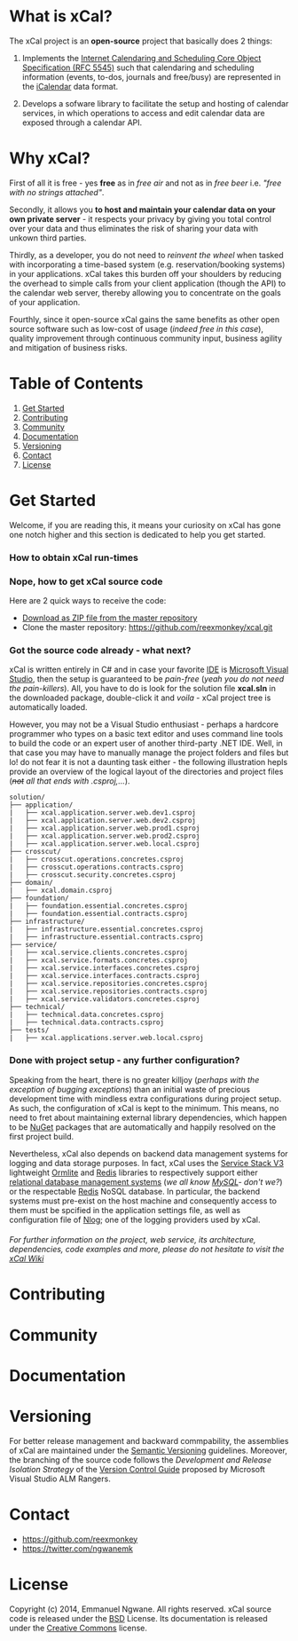 What is xCal?
============
The xCal project is an **open-source** project that basically does 2 things:

1. Implements the [Internet Calendaring and Scheduling Core Object Specification (RFC 5545)](http://tools.ietf.org/html/rfc5545) such that calendaring and scheduling information (events, to-dos, journals and free/busy) are represented in the [iCalendar](http://en.wikipedia.org/wiki/ICalendar) data format.

2. Develops a sofware library to facilitate the setup and hosting of calendar services, in which operations to access and edit calendar data are exposed through a calendar API.


Why xCal?
=========
First of all it is free - yes **free** as in *free air* and not as in *free beer* i.e. *"free with no strings attached"*. 

Secondly, it allows you **to host and maintain your calendar data on your own private server** - it respects your privacy by giving you total control over your data and thus eliminates the risk of sharing your data with unkown third parties.

Thirdly, as a developer, you do not need to *reinvent the wheel* when tasked with incorporating a time-based system (e.g. reservation/booking systems) in your applications. xCal takes this burden off your shoulders by reducing the overhead to simple calls from your client application (though the API) to the calendar web server, thereby allowing you to concentrate on the goals of your application.  

Fourthly, since it open-source xCal gains the same benefits as other open source software such as low-cost of usage (*indeed free in this case*), quality improvement through continuous community input, business agility and mitigation of business risks. 


Table of Contents
=================
1. [Get Started](https://github.com/reexmonkey/xcal/#get-started)
2. [Contributing](https://github.com/reexmonkey/xcal/#contributing)
3. [Community](https://github.com/reexmonkey/xcal/#community)
4. [Documentation](https://github.com/reexmonkey/xcal/#documentation)
5. [Versioning](https://github.com/reexmonkey/xcal/#versioning)
6. [Contact](https://github.com/reexmonkey/xcal/#contact)
7. [License](https://github.com/reexmonkey/xcal/#license)


Get Started 
==================
Welcome, if you are reading this, it means your curiosity on xCal has gone one notch higher and this section is dedicated to help you get started. 

### How to obtain xCal run-times 


### Nope, how to get xCal source code

Here are 2 quick ways to receive the code:

* [Download as ZIP file from the master repository](https://github.com/reexmonkey/xcal/archive/master.zip)
* Clone the master repository: https://github.com/reexmonkey/xcal.git


### Got the source code already - what next?

xCal is written entirely in C# and in case your favorite [IDE](http://en.wikipedia.org/wiki/Integrated_development_environment) is [Microsoft Visual Studio](http://www.visualstudio.com/), then the setup is guaranteed to be *pain-free* (*yeah you do not need the pain-killers*). All, you have to do is look for the solution file **xcal.sln** in the downloaded package, double-click it and *voila* - xCal project tree is automatically loaded. 

However, you may not be a Visual Studio enthusiast - perhaps a hardcore programmer who types on a basic text editor and uses command line tools to build the code or an expert user of another third-party .NET IDE. Well, in that case you may have to manually manage the project folders and files but lo! do not fear it is not a daunting task either - the following illustration hepls provide an overview of the logical layout of the directories and project files (*~~not~~ all that ends with .csproj,...*).

```
solution/
├── application/
|   ├── xcal.application.server.web.dev1.csproj
|   ├── xcal.application.server.web.dev2.csproj
|   ├── xcal.application.server.web.prod1.csproj
|   ├── xcal.application.server.web.prod2.csproj
|   ├── xcal.application.server.web.local.csproj
├── crosscut/
|   ├── crosscut.operations.concretes.csproj
|   ├── crosscut.operations.contracts.csproj
|   ├── crosscut.security.concretes.csproj
├── domain/
|   ├── xcal.domain.csproj
├── foundation/
|   ├── foundation.essential.concretes.csproj
|   ├── foundation.essential.contracts.csproj
├── infrastructure/
|   ├── infrastructure.essential.concretes.csproj
|   ├── infrastructure.essential.contracts.csproj
├── service/
|   ├── xcal.service.clients.concretes.csproj
|   ├── xcal.service.formats.concretes.csproj
|   ├── xcal.service.interfaces.concretes.csproj
|   ├── xcal.service.interfaces.contracts.csproj
|   ├── xcal.service.repositories.concretes.csproj
|   ├── xcal.service.repositories.contracts.csproj
|   ├── xcal.service.validators.concretes.csproj
├── technical/
|   ├── technical.data.concretes.csproj
|   ├── technical.data.contracts.csproj
├── tests/
|   ├── xcal.applications.server.web.local.csproj

```

### Done with project setup - any further configuration?
Speaking from the heart, there is no greater killjoy (*perhaps with the exception of bugging exceptions*) than an initial waste of precious development time with mindless extra configurations during project setup. As such, the configuration of xCal is kept to the minimum. This means, no need to fret about maintaining external library dependencies, which happen to be [NuGet](https://www.nuget.org/) packages that are automatically and happily resolved on the first project build. 

Nevertheless, xCal also depends on backend data management systems for logging and data storage purposes. In fact, xCal uses the [Service Stack V3](https://github.com/ServiceStackV3/ServiceStackV3) lightweight [Ormlite](https://github.com/ServiceStack/ServiceStack.OrmLite/tree/v3) and [Redis](https://github.com/ServiceStack/ServiceStack.Redis/tree/v3) libraries to respectively support either [relational database management systems](http://en.wikipedia.org/wiki/Relational_database_management_system) (*we all know [MySQL](http://www.mysql.com/)- don't we?*) or the respectable [Redis](http://redis.io/) NoSQL database. In particular, the backend systems must pre-exist on the host machine and consequently access to them must be spcified in the application settings file, as well as configuration file of [Nlog](http://nlog-project.org/); one of the logging providers used by xCal. 


###### For further information on the project, web service, its architecture, dependencies, code examples and more, please do not hesitate to visit the [xCal Wiki](https://github.com/reexmonkey/xcal/wiki) 


Contributing
============


Community
==========


Documentation
=============


Versioning
==========
For better release management and backward commpability, the assemblies of xCal are maintained under the [Semantic Versioning](http://semver.org/) guidelines. Moreover, the branching of the source code follows the *Development and Release Isolation Strategy* of the [Version Control Guide](http://vsarbranchingguide.codeplex.com/releases) proposed by Microsoft Visual Studio ALM Rangers.

Contact
========
* https://github.com/reexmonkey
* https://twitter.com/ngwanemk


License
=======
Copyright (c) 2014, Emmanuel Ngwane. All rights reserved.
xCal source code is released under the [BSD](https://github.com/reexmonkey/xcal/blob/master/LICENSE) License. Its documentation is released under the [Creative Commons](https://github.com/reexmonkey/xcal/blob/master/docs/LICENSE) license.
